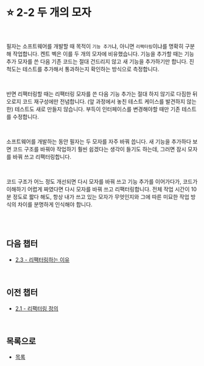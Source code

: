 # :star: 2-2 두 개의 모자

<br>

필자는 소프트웨어를 개발할 때 목적이 `기능 추가`냐, 아니면 `리팩터링`이냐를 명확히 구분해 작업합니다. 켄트 벡은 이를 두 개의 모자에 비유했습니다. 기능을 추가할 때는 기능 추가 모자를 쓴 다음 기존 코드는 절대 건드리지 않고 새 기능을 추가하기만 합니다. 진척도는 테스트를 추가해서 통과하는지 확인하는 방식으로 측정합니다.

<br>

반면 리팩터링할 때는 리팩터링 모자를 쓴 다음 기능 추가는 절대 하지 않기로 다짐한 뒤 오로지 코드 재구성에만 전념합니다. (앞 과정에서 놓친 테스트 케이스를 발견하지 않는 한) 테스트도 새로 만들지 않습니다. 부득이 인터페이스를 변경해야할 때만 기존 테스트를 수정합니다.

<br>

소프트웨어를 개발하는 동안 필자는 두 모자를 자주 바꿔 씁니다. 새 기능을 추가하다 보면 코드 구조를 바꿔야 작업하기 훨씬 쉽겠다는 생각이 들기도 하는데, 그러면 잠시 모자를 바꿔 쓰고 리팩터링합니다.

<br>

코드 구조가 어느 정도 개선되면 다시 모자를 바꿔 쓰고 기능 추가를 이어가다가, 코드가 이해하기 어렵게 짜였다면 다시 모자를 바꿔 쓰고 리팩터링합니다. 전체 작업 시간이 10분 정도로 짧다 해도, 항상 내가 쓰고 있는 모자가 무엇인지와 그에 따른 미묘한 작업 방식의 차이를 분명하게 인식해야 합니다.

<br>

<br>

## 다음 챕터

- [2.3 - 리팩터링하는 이유](https://github.com/Esoolgnah/Summary_of_Refactoring_2nd_Edition/blob/main/02_리팩터링_원칙/02_03_리팩터링하는_이유.md)

<br>

## 이전 챕터

- [2.1 - 리팩터링 정의](https://github.com/Esoolgnah/Summary_of_Refactoring_2nd_Edition/blob/main/02_리팩터링_원칙/02_01_리팩터링_정의.md)

<br>

## 목록으로

- [목록](https://github.com/Esoolgnah/Summary_of_Refactoring_2nd_Edition/blob/main/02_리팩터링_원칙/02_00_리팩터링_원칙.md)
